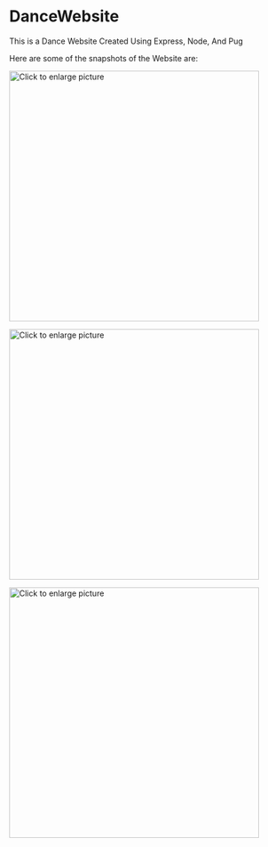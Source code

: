 # DanceWebsite

This is a Dance Website Created Using Express, Node, And Pug

Here are some of the snapshots of the Website are:


<a href="https://drive.google.com/uc?export=view&id=1r2KQgozj13wIiVe_PM_SXcn5GrW0WZfn"><img src="https://drive.google.com/uc?export=view&id=1r2KQgozj13wIiVe_PM_SXcn5GrW0WZfn" style="width: 450px; max-width: 100%; height: auto" title="Click to enlarge picture" />

<a href="https://drive.google.com/uc?export=view&id=1LE8LH47JpFPM7q2ZOUyOmYcElhW__ntw"><img src="https://drive.google.com/uc?export=view&id=1LE8LH47JpFPM7q2ZOUyOmYcElhW__ntw" style="width: 450px; max-width: 100%; height: auto" title="Click to enlarge picture" />

<a href="https://drive.google.com/uc?export=view&id=13QzX2oOqiI-d3yM1P3gFao2HA_e4VZFT"><img src="https://drive.google.com/uc?export=view&id=13QzX2oOqiI-d3yM1P3gFao2HA_e4VZFT" style="width: 450px; max-width: 100%; height: auto" title="Click to enlarge picture" />
